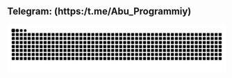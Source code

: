 ## Telegram: (https:/t.me/Abu_Programmiy)
<img src="https://raw.githubusercontent.com/AbuProgrammiy/AbuProgrammiy/output/snake.svg" alt="Snake animation" />
